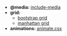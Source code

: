 * **@media:** [include-media](https://github.com/eduardoboucas/include-media)
* **grid:**
    - [bootstrap grid](https://github.com/twbs/bootstrap-sass/blob/master/assets/stylesheets/bootstrap/_grid.scss)
    - [manhattan grid](https://github.com/adchsm/Manhattan/blob/master/dev/manhattan.scss)
* **animations:** [animate.css]()